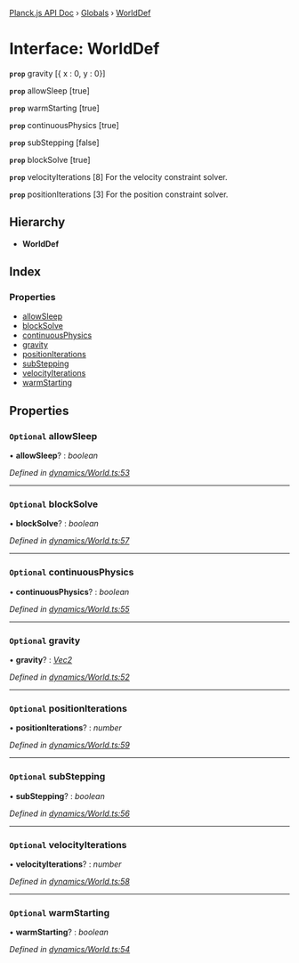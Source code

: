 [Planck.js API Doc](../README.md) › [Globals](../globals.md) › [WorldDef](worlddef.md)

# Interface: WorldDef

**`prop`** gravity [{ x : 0, y : 0}]

**`prop`** allowSleep [true]

**`prop`** warmStarting [true]

**`prop`** continuousPhysics [true]

**`prop`** subStepping [false]

**`prop`** blockSolve [true]

**`prop`** velocityIterations [8] For the velocity constraint solver.

**`prop`** positionIterations [3] For the position constraint solver.

## Hierarchy

* **WorldDef**

## Index

### Properties

* [allowSleep](worlddef.md#optional-allowsleep)
* [blockSolve](worlddef.md#optional-blocksolve)
* [continuousPhysics](worlddef.md#optional-continuousphysics)
* [gravity](worlddef.md#optional-gravity)
* [positionIterations](worlddef.md#optional-positioniterations)
* [subStepping](worlddef.md#optional-substepping)
* [velocityIterations](worlddef.md#optional-velocityiterations)
* [warmStarting](worlddef.md#optional-warmstarting)

## Properties

### `Optional` allowSleep

• **allowSleep**? : *boolean*

*Defined in [dynamics/World.ts:53](https://github.com/shakiba/planck.js/blob/5b96d95/src/dynamics/World.ts#L53)*

___

### `Optional` blockSolve

• **blockSolve**? : *boolean*

*Defined in [dynamics/World.ts:57](https://github.com/shakiba/planck.js/blob/5b96d95/src/dynamics/World.ts#L57)*

___

### `Optional` continuousPhysics

• **continuousPhysics**? : *boolean*

*Defined in [dynamics/World.ts:55](https://github.com/shakiba/planck.js/blob/5b96d95/src/dynamics/World.ts#L55)*

___

### `Optional` gravity

• **gravity**? : *[Vec2](../classes/vec2.md)*

*Defined in [dynamics/World.ts:52](https://github.com/shakiba/planck.js/blob/5b96d95/src/dynamics/World.ts#L52)*

___

### `Optional` positionIterations

• **positionIterations**? : *number*

*Defined in [dynamics/World.ts:59](https://github.com/shakiba/planck.js/blob/5b96d95/src/dynamics/World.ts#L59)*

___

### `Optional` subStepping

• **subStepping**? : *boolean*

*Defined in [dynamics/World.ts:56](https://github.com/shakiba/planck.js/blob/5b96d95/src/dynamics/World.ts#L56)*

___

### `Optional` velocityIterations

• **velocityIterations**? : *number*

*Defined in [dynamics/World.ts:58](https://github.com/shakiba/planck.js/blob/5b96d95/src/dynamics/World.ts#L58)*

___

### `Optional` warmStarting

• **warmStarting**? : *boolean*

*Defined in [dynamics/World.ts:54](https://github.com/shakiba/planck.js/blob/5b96d95/src/dynamics/World.ts#L54)*
